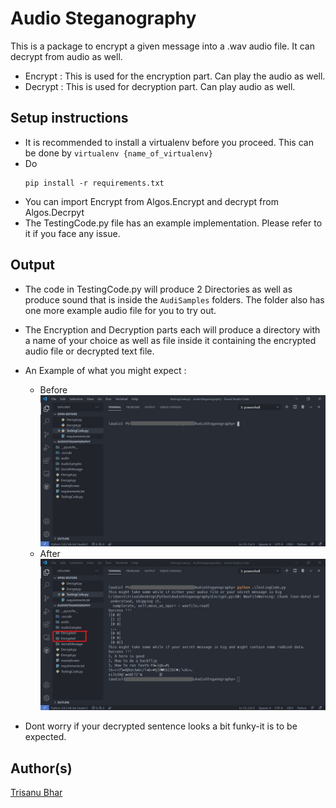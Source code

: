 # Audio Steganography
This is a package to encrypt a given message into a .wav audio file. It can decrypt from audio as well.
- Encrypt : This is used for the encryption part. Can play the audio as well.
- Decrypt : This is used for decryption part. Can play audio as well.

## Setup instructions
- It is recommended to install a virtualenv before you proceed. This can be done by ```virtualenv {name_of_virtualenv}```
- Do 
    ```python3
    pip install -r requirements.txt
    ```
- You can import Encrypt from Algos.Encrypt and decrypt from Algos.Decrpyt
- The TestingCode.py file has an example implementation. Please refer to it if you face any issue.

## Output
- The code in TestingCode.py will produce 2 Directories as well as produce sound that is inside the ```AudiSamples``` folders. The folder also has one more example audio file for you to try out.
- The Encryption and Decryption parts each will produce a directory with a name of your choice as well as file inside it containing the encrypted audio file or decrypted text file.
- An Example of what you might expect :
  - Before
    ![Before](Images/Before.jpg)
  - After 
    ![After](Images/After.jpg)

- Dont worry if your decrypted sentence looks a bit funky-it is to be expected.

## Author(s)
[Trisanu Bhar](https://github.com/Trisanu-007)
